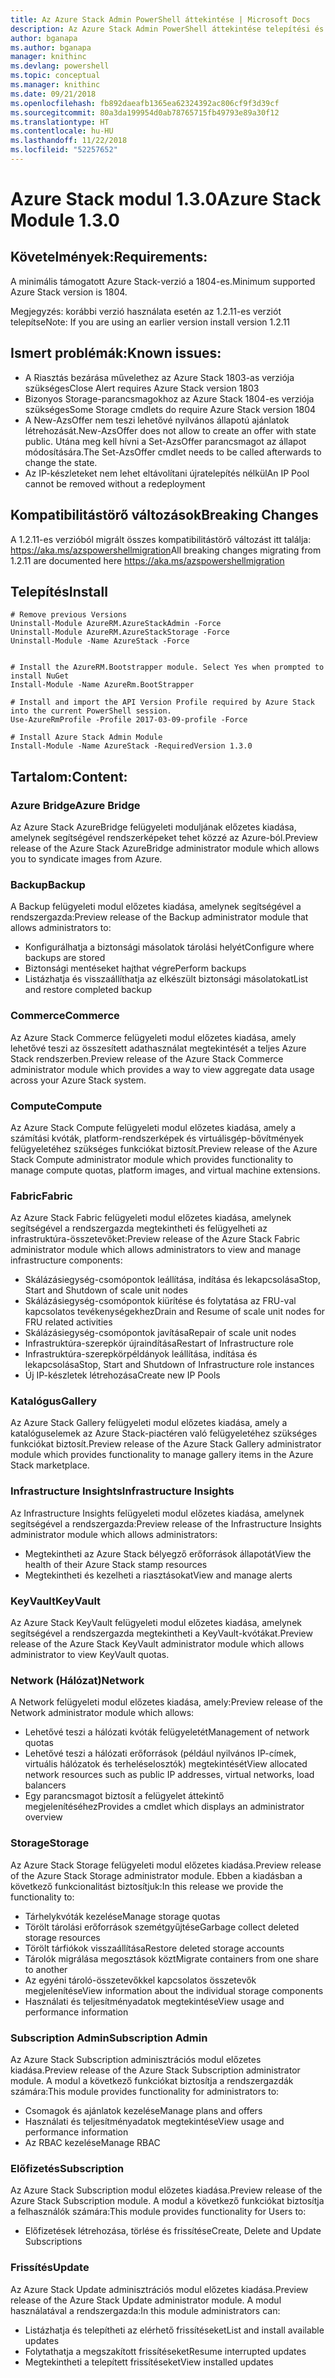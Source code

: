 ```yaml
---
title: Az Azure Stack Admin PowerShell áttekintése | Microsoft Docs
description: Az Azure Stack Admin PowerShell áttekintése telepítési és konfigurációs utasításokkal.
author: bganapa
ms.author: bganapa
manager: knithinc
ms.devlang: powershell
ms.topic: conceptual
ms.manager: knithinc
ms.date: 09/21/2018
ms.openlocfilehash: fb892daeafb1365ea62324392ac806cf9f3d39cf
ms.sourcegitcommit: 80a3da199954d0ab78765715fb49793e89a30f12
ms.translationtype: HT
ms.contentlocale: hu-HU
ms.lasthandoff: 11/22/2018
ms.locfileid: "52257652"
---
```

# <a name="azure-stack-module-130"></a><span data-ttu-id="ba611-103">Azure Stack modul 1.3.0</span><span class="sxs-lookup"><span data-stu-id="ba611-103">Azure Stack Module 1.3.0</span></span>

## <a name="requirements"></a><span data-ttu-id="ba611-104">Követelmények:</span><span class="sxs-lookup"><span data-stu-id="ba611-104">Requirements:</span></span>
<span data-ttu-id="ba611-105">A minimális támogatott Azure Stack-verzió a 1804-es.</span><span class="sxs-lookup"><span data-stu-id="ba611-105">Minimum supported Azure Stack version is 1804.</span></span>

<span data-ttu-id="ba611-106">Megjegyzés: korábbi verzió használata esetén az 1.2.11-es verziót telepítse</span><span class="sxs-lookup"><span data-stu-id="ba611-106">Note: If you are using an earlier version install version 1.2.11</span></span>

## <a name="known-issues"></a><span data-ttu-id="ba611-107">Ismert problémák:</span><span class="sxs-lookup"><span data-stu-id="ba611-107">Known issues:</span></span>

- <span data-ttu-id="ba611-108">A Riasztás bezárása művelethez az Azure Stack 1803-as verziója szükséges</span><span class="sxs-lookup"><span data-stu-id="ba611-108">Close Alert requires Azure Stack version 1803</span></span>
- <span data-ttu-id="ba611-109">Bizonyos Storage-parancsmagokhoz az Azure Stack 1804-es verziója szükséges</span><span class="sxs-lookup"><span data-stu-id="ba611-109">Some Storage cmdlets do require Azure Stack version 1804</span></span>
- <span data-ttu-id="ba611-110">A New-AzsOffer nem teszi lehetővé nyilvános állapotú ajánlatok létrehozását.</span><span class="sxs-lookup"><span data-stu-id="ba611-110">New-AzsOffer does not allow to create an offer with state public.</span></span> <span data-ttu-id="ba611-111">Utána meg kell hívni a Set-AzsOffer parancsmagot az állapot módosítására.</span><span class="sxs-lookup"><span data-stu-id="ba611-111">The Set-AzsOffer cmdlet needs to be called afterwards to change the state.</span></span>
- <span data-ttu-id="ba611-112">Az IP-készleteket nem lehet eltávolítani újratelepítés nélkül</span><span class="sxs-lookup"><span data-stu-id="ba611-112">An IP Pool cannot be removed without a redeployment</span></span>

## <a name="breaking-changes"></a><span data-ttu-id="ba611-113">Kompatibilitástörő változások</span><span class="sxs-lookup"><span data-stu-id="ba611-113">Breaking Changes</span></span>
<span data-ttu-id="ba611-114">A 1.2.11-es verzióból migrált összes kompatibilitástörő változást itt találja: https://aka.ms/azspowershellmigration</span><span class="sxs-lookup"><span data-stu-id="ba611-114">All breaking changes migrating from 1.2.11 are documented here https://aka.ms/azspowershellmigration</span></span>

## <a name="install"></a><span data-ttu-id="ba611-115">Telepítés</span><span class="sxs-lookup"><span data-stu-id="ba611-115">Install</span></span>
```
# Remove previous Versions
Uninstall-Module AzureRM.AzureStackAdmin -Force
Uninstall-Module AzureRM.AzureStackStorage -Force
Uninstall-Module -Name AzureStack -Force 


# Install the AzureRM.Bootstrapper module. Select Yes when prompted to install NuGet
Install-Module -Name AzureRm.BootStrapper

# Install and import the API Version Profile required by Azure Stack into the current PowerShell session.
Use-AzureRmProfile -Profile 2017-03-09-profile -Force

# Install Azure Stack Admin Module
Install-Module -Name AzureStack -RequiredVersion 1.3.0
```
## <a name="content"></a><span data-ttu-id="ba611-116">Tartalom:</span><span class="sxs-lookup"><span data-stu-id="ba611-116">Content:</span></span>
### <a name="azure-bridge"></a><span data-ttu-id="ba611-117">Azure Bridge</span><span class="sxs-lookup"><span data-stu-id="ba611-117">Azure Bridge</span></span>
<span data-ttu-id="ba611-118">Az Azure Stack AzureBridge felügyeleti moduljának előzetes kiadása, amelynek segítségével rendszerképeket tehet közzé az Azure-ból.</span><span class="sxs-lookup"><span data-stu-id="ba611-118">Preview release of the Azure Stack AzureBridge administrator module which allows you to syndicate images from Azure.</span></span>

### <a name="backup"></a><span data-ttu-id="ba611-119">Backup</span><span class="sxs-lookup"><span data-stu-id="ba611-119">Backup</span></span>
<span data-ttu-id="ba611-120">A Backup felügyeleti modul előzetes kiadása, amelynek segítségével a rendszergazda:</span><span class="sxs-lookup"><span data-stu-id="ba611-120">Preview release of the Backup administrator module that allows administrators to:</span></span>
- <span data-ttu-id="ba611-121">Konfigurálhatja a biztonsági másolatok tárolási helyét</span><span class="sxs-lookup"><span data-stu-id="ba611-121">Configure where backups are stored</span></span>
- <span data-ttu-id="ba611-122">Biztonsági mentéseket hajthat végre</span><span class="sxs-lookup"><span data-stu-id="ba611-122">Perform backups</span></span>
- <span data-ttu-id="ba611-123">Listázhatja és visszaállíthatja az elkészült biztonsági másolatokat</span><span class="sxs-lookup"><span data-stu-id="ba611-123">List and restore completed backup</span></span>

### <a name="commerce"></a><span data-ttu-id="ba611-124">Commerce</span><span class="sxs-lookup"><span data-stu-id="ba611-124">Commerce</span></span>
<span data-ttu-id="ba611-125">Az Azure Stack Commerce felügyeleti modul előzetes kiadása, amely lehetővé teszi az összesített adathasználat megtekintését a teljes Azure Stack rendszerben.</span><span class="sxs-lookup"><span data-stu-id="ba611-125">Preview release of the Azure Stack Commerce administrator module which provides a way to view aggregate data usage across your Azure Stack system.</span></span>

### <a name="compute"></a><span data-ttu-id="ba611-126">Compute</span><span class="sxs-lookup"><span data-stu-id="ba611-126">Compute</span></span>
<span data-ttu-id="ba611-127">Az Azure Stack Compute felügyeleti modul előzetes kiadása, amely a számítási kvóták, platform-rendszerképek és virtuálisgép-bővítmények felügyeletéhez szükséges funkciókat biztosít.</span><span class="sxs-lookup"><span data-stu-id="ba611-127">Preview release of the Azure Stack Compute administrator module which provides functionality to manage compute quotas, platform images, and virtual machine extensions.</span></span>

### <a name="fabric"></a><span data-ttu-id="ba611-128">Fabric</span><span class="sxs-lookup"><span data-stu-id="ba611-128">Fabric</span></span>
<span data-ttu-id="ba611-129">Az Azure Stack Fabric felügyeleti modul előzetes kiadása, amelynek segítségével a rendszergazda megtekintheti és felügyelheti az infrastruktúra-összetevőket:</span><span class="sxs-lookup"><span data-stu-id="ba611-129">Preview release of the Azure Stack Fabric administrator module which allows administrators to view and manage infrastructure components:</span></span>
- <span data-ttu-id="ba611-130">Skálázásiegység-csomópontok leállítása, indítása és lekapcsolása</span><span class="sxs-lookup"><span data-stu-id="ba611-130">Stop, Start and Shutdown of scale unit nodes</span></span>
- <span data-ttu-id="ba611-131">Skálázásiegység-csomópontok kiürítése és folytatása az FRU-val kapcsolatos tevékenységekhez</span><span class="sxs-lookup"><span data-stu-id="ba611-131">Drain and Resume of scale unit nodes for FRU related activities</span></span>
- <span data-ttu-id="ba611-132">Skálázásiegység-csomópontok javítása</span><span class="sxs-lookup"><span data-stu-id="ba611-132">Repair of scale unit nodes</span></span>
- <span data-ttu-id="ba611-133">Infrastruktúra-szerepkör újraindítása</span><span class="sxs-lookup"><span data-stu-id="ba611-133">Restart of Infrastructure role</span></span>
- <span data-ttu-id="ba611-134">Infrastruktúra-szerepkörpéldányok leállítása, indítása és lekapcsolása</span><span class="sxs-lookup"><span data-stu-id="ba611-134">Stop, Start and Shutdown of Infrastructure role instances</span></span>
- <span data-ttu-id="ba611-135">Új IP-készletek létrehozása</span><span class="sxs-lookup"><span data-stu-id="ba611-135">Create new IP Pools</span></span>


### <a name="gallery"></a><span data-ttu-id="ba611-136">Katalógus</span><span class="sxs-lookup"><span data-stu-id="ba611-136">Gallery</span></span>
<span data-ttu-id="ba611-137">Az Azure Stack Gallery felügyeleti modul előzetes kiadása, amely a katalóguselemek az Azure Stack-piactéren való felügyeletéhez szükséges funkciókat biztosít.</span><span class="sxs-lookup"><span data-stu-id="ba611-137">Preview release of the Azure Stack Gallery administrator module which provides functionality to manage gallery items in the Azure Stack marketplace.</span></span>

### <a name="infrastructure-insights"></a><span data-ttu-id="ba611-138">Infrastructure Insights</span><span class="sxs-lookup"><span data-stu-id="ba611-138">Infrastructure Insights</span></span>
<span data-ttu-id="ba611-139">Az Infrastructure Insights felügyeleti modul előzetes kiadása, amelynek segítségével a rendszergazda:</span><span class="sxs-lookup"><span data-stu-id="ba611-139">Preview release of the Infrastructure Insights administrator module which allows administrators:</span></span>
- <span data-ttu-id="ba611-140">Megtekintheti az Azure Stack bélyegző erőforrások állapotát</span><span class="sxs-lookup"><span data-stu-id="ba611-140">View the health of their Azure Stack stamp resources</span></span>
- <span data-ttu-id="ba611-141">Megtekintheti és kezelheti a riasztásokat</span><span class="sxs-lookup"><span data-stu-id="ba611-141">View and manage alerts</span></span>

### <a name="keyvault"></a><span data-ttu-id="ba611-142">KeyVault</span><span class="sxs-lookup"><span data-stu-id="ba611-142">KeyVault</span></span>
<span data-ttu-id="ba611-143">Az Azure Stack KeyVault felügyeleti modul előzetes kiadása, amelynek segítségével a rendszergazda megtekintheti a KeyVault-kvótákat.</span><span class="sxs-lookup"><span data-stu-id="ba611-143">Preview release of the Azure Stack KeyVault administrator module which allows administrator to view KeyVault quotas.</span></span>

### <a name="network"></a><span data-ttu-id="ba611-144">Network (Hálózat)</span><span class="sxs-lookup"><span data-stu-id="ba611-144">Network</span></span>
<span data-ttu-id="ba611-145">A Network felügyeleti modul előzetes kiadása, amely:</span><span class="sxs-lookup"><span data-stu-id="ba611-145">Preview release of the Network administrator module which allows:</span></span>
- <span data-ttu-id="ba611-146">Lehetővé teszi a hálózati kvóták felügyeletét</span><span class="sxs-lookup"><span data-stu-id="ba611-146">Management of network quotas</span></span>
- <span data-ttu-id="ba611-147">Lehetővé teszi a hálózati erőforrások (például nyilvános IP-címek, virtuális hálózatok és terheléselosztók) megtekintését</span><span class="sxs-lookup"><span data-stu-id="ba611-147">View allocated network resources such as public IP addresses, virtual networks, load balancers</span></span>
- <span data-ttu-id="ba611-148">Egy parancsmagot biztosít a felügyelet áttekintő megjelenítéséhez</span><span class="sxs-lookup"><span data-stu-id="ba611-148">Provides a cmdlet which displays an administrator overview</span></span>

### <a name="storage"></a><span data-ttu-id="ba611-149">Storage</span><span class="sxs-lookup"><span data-stu-id="ba611-149">Storage</span></span>
<span data-ttu-id="ba611-150">Az Azure Stack Storage felügyeleti modul előzetes kiadása.</span><span class="sxs-lookup"><span data-stu-id="ba611-150">Preview release of the Azure Stack Storage administrator module.</span></span>  <span data-ttu-id="ba611-151">Ebben a kiadásban a következő funkcionalitást biztosítjuk:</span><span class="sxs-lookup"><span data-stu-id="ba611-151">In this release we provide the functionality to:</span></span>
- <span data-ttu-id="ba611-152">Tárhelykvóták kezelése</span><span class="sxs-lookup"><span data-stu-id="ba611-152">Manage storage quotas</span></span>
- <span data-ttu-id="ba611-153">Törölt tárolási erőforrások szemétgyűjtése</span><span class="sxs-lookup"><span data-stu-id="ba611-153">Garbage collect deleted storage resources</span></span>
- <span data-ttu-id="ba611-154">Törölt tárfiókok visszaállítása</span><span class="sxs-lookup"><span data-stu-id="ba611-154">Restore deleted storage accounts</span></span>
- <span data-ttu-id="ba611-155">Tárolók migrálása megosztások közt</span><span class="sxs-lookup"><span data-stu-id="ba611-155">Migrate containers from one share to another</span></span>
- <span data-ttu-id="ba611-156">Az egyéni tároló-összetevőkkel kapcsolatos összetevők megjelenítése</span><span class="sxs-lookup"><span data-stu-id="ba611-156">View information about the individual storage components</span></span>
- <span data-ttu-id="ba611-157">Használati és teljesítményadatok megtekintése</span><span class="sxs-lookup"><span data-stu-id="ba611-157">View usage and performance information</span></span>

### <a name="subscription-admin"></a><span data-ttu-id="ba611-158">Subscription Admin</span><span class="sxs-lookup"><span data-stu-id="ba611-158">Subscription Admin</span></span>
<span data-ttu-id="ba611-159">Az Azure Stack Subscription adminisztrációs modul előzetes kiadása.</span><span class="sxs-lookup"><span data-stu-id="ba611-159">Preview release of the Azure Stack Subscription administrator module.</span></span>  <span data-ttu-id="ba611-160">A modul a következő funkciókat biztosítja a rendszergazdák számára:</span><span class="sxs-lookup"><span data-stu-id="ba611-160">This module provides functionality for administrators to:</span></span>
- <span data-ttu-id="ba611-161">Csomagok és ajánlatok kezelése</span><span class="sxs-lookup"><span data-stu-id="ba611-161">Manage plans and offers</span></span>
- <span data-ttu-id="ba611-162">Használati és teljesítményadatok megtekintése</span><span class="sxs-lookup"><span data-stu-id="ba611-162">View usage and performance information</span></span>
- <span data-ttu-id="ba611-163">Az RBAC kezelése</span><span class="sxs-lookup"><span data-stu-id="ba611-163">Manage RBAC</span></span>

### <a name="subscription"></a><span data-ttu-id="ba611-164">Előfizetés</span><span class="sxs-lookup"><span data-stu-id="ba611-164">Subscription</span></span>
<span data-ttu-id="ba611-165">Az Azure Stack Subscription modul előzetes kiadása.</span><span class="sxs-lookup"><span data-stu-id="ba611-165">Preview release of the Azure Stack Subscription module.</span></span>  <span data-ttu-id="ba611-166">A modul a következő funkciókat biztosítja a felhasználók számára:</span><span class="sxs-lookup"><span data-stu-id="ba611-166">This module provides functionality for Users to:</span></span>
- <span data-ttu-id="ba611-167">Előfizetések létrehozása, törlése és frissítése</span><span class="sxs-lookup"><span data-stu-id="ba611-167">Create, Delete and Update Subscriptions</span></span>

### <a name="update"></a><span data-ttu-id="ba611-168">Frissítés</span><span class="sxs-lookup"><span data-stu-id="ba611-168">Update</span></span>
<span data-ttu-id="ba611-169">Az Azure Stack Update adminisztrációs modul előzetes kiadása.</span><span class="sxs-lookup"><span data-stu-id="ba611-169">Preview release of the Azure Stack Update administrator module.</span></span>  <span data-ttu-id="ba611-170">A modul használatával a rendszergazda:</span><span class="sxs-lookup"><span data-stu-id="ba611-170">In this module administrators can:</span></span>
- <span data-ttu-id="ba611-171">Listázhatja és telepítheti az elérhető frissítéseket</span><span class="sxs-lookup"><span data-stu-id="ba611-171">List and install available updates</span></span>
- <span data-ttu-id="ba611-172">Folytathatja a megszakított frissítéseket</span><span class="sxs-lookup"><span data-stu-id="ba611-172">Resume interrupted updates</span></span>
- <span data-ttu-id="ba611-173">Megtekintheti a telepített frissítéseket</span><span class="sxs-lookup"><span data-stu-id="ba611-173">View installed updates</span></span>
